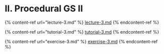 # II. Procedural GS II

{% content-ref url="lecture-3.md" %}
[lecture-3.md](lecture-3.md)
{% endcontent-ref %}

{% content-ref url="tutorial-3.md" %}
[tutorial-3.md](tutorial-3.md)
{% endcontent-ref %}

{% content-ref url="exercise-3.md" %}
[exercise-3.md](exercise-3.md)
{% endcontent-ref %}

